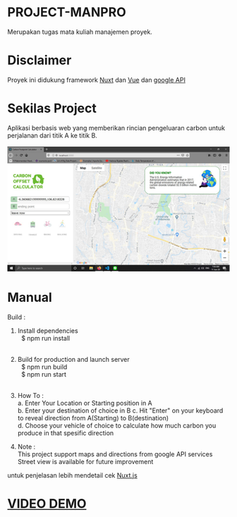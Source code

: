 # PROJECT-MANPRO
Merupakan tugas mata kuliah manajemen proyek.
# Disclaimer 
Proyek ini didukung framework [Nuxt](https://nuxtjs.org/) dan [Vue](https://vuejs.org/) dan [google API](https://console.developers.google.com/?pli=1)
# Sekilas Project
Aplikasi berbasis web yang memberikan rincian pengeluaran carbon untuk perjalanan dari titik A ke titik B. </br> </br>
![HomePage](https://github.com/hoseayoarana/PROJECT-MANPRO/blob/master/img/messageImage_1591835799013.jpg?raw=true)

# Manual
Build : </br>
1. Install dependencies </br>
&nbsp;&nbsp;$ npm run install </br> </br>
2. Build for production and launch server </br>
&nbsp;&nbsp;$ npm run build </br>
&nbsp;&nbsp;$ npm run start </br> </br>

3. How To : </br>
a. Enter Your Location or Starting position in A </br>
b. Enter your destination of choice in B </b>
c. Hit "Enter" on your keyboard to reveal direction from A(Starting) to B(destination) </br>
d. Choose your vehicle of choice to calculate how much carbon you produce in that spesific direction </br>

4. Note :</br>
This project support maps and directions from google API services</br>
Street view is available for future improvement</br>
 
untuk penjelasan lebih mendetail cek [Nuxt.js](https://nuxtjs.org/) </br>
# [VIDEO DEMO](https://youtu.be/R6bzEQbNLaw)
